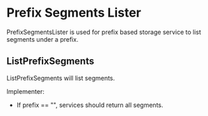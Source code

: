 # Prefix Segments Lister

PrefixSegmentsLister is used for prefix based storage service to list segments under a prefix.

## ListPrefixSegments

ListPrefixSegments will list segments.

Implementer:

- If prefix == "", services should return all segments.